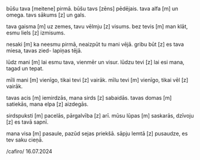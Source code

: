 būšu tava [meitene]
pirmā.
būšu tavs [zēns]
pēdējais.
tava alfa [m]
un omega.
tavs sākums [z]
un gals.

tava gaisma [m]
uz zemes,
tavu vēlmju [z]
visums.
bez tevis [m]
man klāt,
esmu liels [z]
izmisums.

nesaki [m]
ka neesmu pirmā,
neaizpūt
tu mani vējā.
gribu būt [z]
es tava miesa,
tavas zied-
lapiņas tējā.

lūdz mani [m]
lai esmu tava,
vienmēr un visur.
lūdzu tevi [z]
lai esi mana,
tagad un tepat.

mīli mani [m]
vienīgo,
tikai tevi [z]
vairāk.
mīlu tevi [m]
vienīgo,
tikai vēl [z]
vairāk.

tavas acis [m]
iemirdzās,
mana sirds [z]
sabaidās.
tavas domas [m]
satiekās,
mana elpa [z]
aizdegās.

sirdspuksti [m]
pacelās,
pārgalvība [z]
arī.
mūsu lūpas [m]
saskarās,
dzīvoju [z]
es tavā sapnī.

mana visa [m]
pasaule,
pazūd sejas
priekšā.
sāpju lemtā [z]
pusaudze,
es tev saku
cieņā.

/cafiro/
16.07.2024